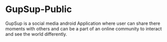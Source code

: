 # GupSup-Public
GupSup is a social media android Application where user can share there moments with others and can be a part of an online community to interact and see the world differently.

